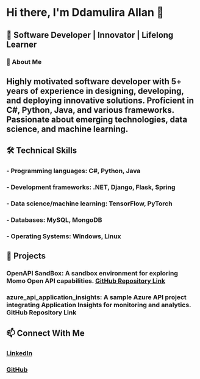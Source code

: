 # Hi there, I'm Ddamulira Allan 👋

## 🌟 Software Developer | Innovator | Lifelong Learner

### 🚀 About Me

## Highly motivated software developer with 5+ years of experience in designing, developing, and deploying innovative solutions. Proficient in C#, Python, Java, and various frameworks. Passionate about emerging technologies, data science, and machine learning.

## 🛠️ Technical Skills

### - Programming languages: C#, Python, Java
### -  Development frameworks: .NET, Django, Flask, Spring
### -  Data science/machine learning: TensorFlow, PyTorch
### -  Databases: MySQL, MongoDB
### -  Operating Systems: Windows, Linux

## 🌟 Projects

### OpenAPI SandBox: A sandbox environment for exploring Momo Open API capabilities. [GitHub Repository Link](https://github.com/Ddamula/MoMoOpenAPI_SandBox)

### azure_api_application_insights: A sample Azure API project integrating Application Insights for monitoring and analytics. GitHub Repository Link

## 📫 Connect With Me

### [LinkedIn](https://linkedin.com/in/ddamulira-allan)
### [GitHub](https://github.com/Ddamula)
